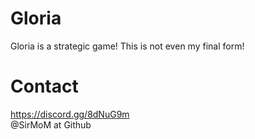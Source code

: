 # Gloria
Gloria is a strategic game!
This is not even my final form!

# Contact

https://discord.gg/8dNuG9m \
@SirMoM at Github


